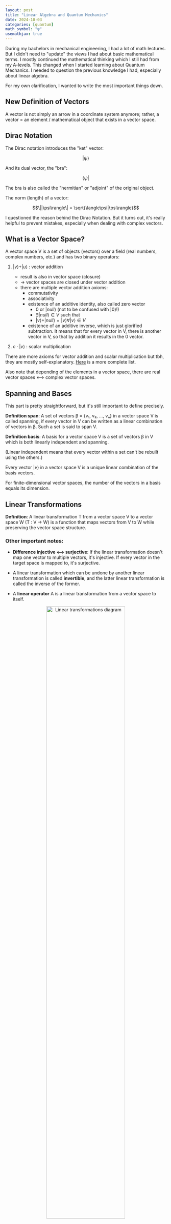 ```yaml
---
layout: post
title: "Linear Algebra and Quantum Mechanics"
date: 2024-10-03
categories: [quantum]
math_symbol: "ψ"
usemathjax: true
---
```


During my bachelors in mechanical engineering, I had a lot of math lectures. But I didn't need to "update" the views I had about basic mathematical terms. I mostly continued the mathematical thinking which I still had from my A-levels. This changed when I started learning about Quantum Mechanics. I needed to question the previous knowledge I had, especially about linear algebra.

For my own clarification, I wanted to write the most important things down.

## New Definition of Vectors

A vector is not simply an arrow in a coordinate system anymore;
rather, a vector = an element / mathematical object that exists in a vector space.

## Dirac Notation

The Dirac notation introduces the "ket" vector:

$$|\psi\rangle$$

And its dual vector, the "bra":

$$\langle\psi|$$

The bra is also called the "hermitian" or "adjoint" of the original object.

The norm (length) of a vector:

$$\||\psi\rangle\| = \sqrt{\langle\psi|\psi\rangle}$$

I questioned the reason behind the Dirac Notation. But it turns out, it's really helpful to prevent mistakes, especially when dealing with complex vectors.

## What is a Vector Space?

A vector space V is a set of objects (vectors) over a field (real numbers, complex numbers, etc.) and has two binary operators:

1. $|v\rangle + |u\rangle$ : vector addition
   - result is also in vector space (closure)
   - → vector spaces are closed under vector addition
   - there are multiple vector addition axioms:
     - commutativity
     - associativity
     - existence of an additive identity, also called zero vector
       - 0 or $|null\rangle$ (not to be confused with $|0\rangle$!)
       - $\exists |null\rangle \in V$ such that
       - $|v\rangle + |null\rangle = |v\rangle \forall |v\rangle \in V$
     - existence of an additive inverse, which is just glorified subtraction. It means that for every vector in V, there is another vector in V, so that by addition it results in the 0 vector.

2. $c \cdot |v\rangle$ : scalar multiplication

There are more axioms for vector addition and scalar multiplication but tbh, they are mostly self-explanatory. [Here](https://en.wikipedia.org/wiki/Vector_space#Definition) is a more complete list.

Also note that depending of the elements in a vector space, there are real vector spaces ⟷ complex vector spaces.

## Spanning and Bases

This part is pretty straightforward, but it's still important to define precisely.

**Definition span**: A set of vectors β = {v₁, v₂, ..., vₙ} in a vector space V is called spanning, if every vector in V can be written as a linear combination of vectors in β. Such a set is said to span V.

**Definition basis**: A basis for a vector space V is a set of vectors β in V which is both linearly independent and spanning.

(Linear independent means that every vector within a set can't be rebuilt using the others.)

Every vector $|v\rangle$ in a vector space V is a unique linear combination of the basis vectors.

For finite-dimensional vector spaces, the number of the vectors in a basis equals its dimension.

## Linear Transformations

**Definition**: A linear transformation T from a vector space V to a vector space W (T : V → W) is a function that maps vectors from V to W while preserving the vector space structure.

### Other important notes:

- **Difference injective ⟷ surjective**: If the linear transformation doesn't map one vector to multiple vectors, it's injective. If every vector in the target space is mapped to, it's surjective.

- A linear transformation which can be undone by another linear transformation is called **invertible**, and the latter linear transformation is called the inverse of the former.

- A **linear operator** A is a linear transformation from a vector space to itself.

<div style="text-align:center">
  <img src="/wp-content/uploads/2024/10/linear-transformations.png" alt="Linear transformations diagram" style="width: 70%; height: auto;">
</div>

## Function ⟷ Linear Transformation

### Functions
- A function is a general mapping from one set to another.
- It doesn't necessarily preserve any algebraic structure.
- Can be non-linear.

### Linear Transformations
- A specific type of function between vector spaces.
- Preserves vector addition and scalar multiplication.
- Always linear by definition.

Basically all linear transformations are functions, but not all functions are linear transformations.

## Inner Product

An important example of a function is the inner product:

$$
\left\langle 
\begin{pmatrix}
c_1 \\
c_2 \\
\vdots \\
c_n
\end{pmatrix}, 
\begin{pmatrix}
d_1 \\
d_2 \\
\vdots \\
d_n
\end{pmatrix} 
\right\rangle := \sum_{j=1}^{n} \overline{c_j} d_j
$$

**Rules**: (ψ, φ and χ = vectors, c = scalar)
- $\langle\psi,\phi+\chi\rangle = \langle\psi,\phi\rangle + \langle\psi,\chi\rangle$
- $\langle\psi, c \phi\rangle = c \langle\psi, \phi\rangle$
- $\langle\psi, \phi\rangle = \overline{\langle\phi, \psi\rangle}$ ("×" = complex conjugation)
- $\langle\psi, \psi\rangle$ is always real and non-negative and is zero only if ψ = 0

## Sets, Vector Spaces, and Function Spaces

Now is also a good time to distinguish between a set, vector spaces and function spaces. Because by definition, a function space is actually a type of vector space.

<div style="text-align:center">
  <img src="/wp-content/uploads/2024/10/sets-vector-spaces.png" alt="Relationship between sets, vector spaces, and function spaces" style="width: 70%; height: auto;">
</div>

### Sets
A collection of objects with no inherent structure or operations defined. These elements could be anything, for examples: {1, 2, 3}, {apple, banana, cherry}, {x | x is a real number}.

### Vector Spaces
A vector space is a set with additional structure and defined operations. It has to satisfy specific axioms related to vector addition and scalar multiplication. So all vector spaces are sets, but not all sets are vector spaces.

### Function spaces
A function space is a set of functions that also has a vector space structure. The elements (functions) can be added and scaled, satisfying vector space axioms. So basically, function spaces = a certain type of vector spaces.

## Hilbert Spaces

A Hilbert space is a vector space endowed with an inner product.

### What does "endowed" mean?
I really struggled with this at first. "Endowed" in this context doesn't refer to a two-step process. Being endowed with an inner product means that the inner product is a fundamental property of the space, not a separate calculation performed afterwards.

## Vector representation in Hilbert Spaces

The keyword here is "representation". The vector itself is not necessarily a nx1 matrix. Rather, it's an abstract, mathematical object. There are two approaches how we can work with vectors:

### 1. Abstract Hilbert Space Approach

In this approach, we start with an abstract Hilbert space H. This space is defined by its properties rather than by specifying its elements explicitly (like I described, they are mathematical objects).

When we choose a basis {$|e_1\rangle$, $|e_2\rangle$, ..., $|e_n\rangle$}, we can represent any vector $|\psi\rangle$ in H as a linear combination of these basis vectors:

$$|\psi\rangle = \sum_j c_j |e_j\rangle$$

Here, the $c_j$ are complex numbers, but $|\psi\rangle$ itself is not identified with these numbers. Instead, there's a correspondence between $|\psi\rangle$ and the collection of $c_j$.

This framework maintains a distinction between the abstract vector $|\psi\rangle$ and its representation in terms of components $(c_1, c_2, ..., c_n)$. The basis can be changed easily without changing the vector itself.

### 2. Concrete Cn Approach

In this approach, we simply define H to be $\mathbb{C}^n$. Here, a vector $|\psi\rangle$ is directly identified with its components:

$$|\psi\rangle = (c_1, c_2, ..., c_n)$$

In this case, there's no distinction between the vector and its representation. The components $c_j$ are the vector.

### When should we use what?

In practice, for finite-dimensional spaces, these approaches often lead to the same calculations. The difference is more in the interpretation and the conceptual framework.

For example, in the abstract approach, when you change basis, you're representing the same abstract vector in a new way. In the $\mathbb{C}^n$ approach, changing basis looks more like a transformation of the vector itself.

The abstract approach is particularly useful when dealing with concepts like operators, where thinking about them as abstract entities acting on an abstract space can be more intuitive than thinking about them as matrices acting on columns of numbers.

In quantum mechanics, the abstract approach aligns well with the idea that quantum states have an existence independent of any particular measurement basis we might choose.

## All around Eigen

*To be continued...*

---

## Other Questions I Asked Myself

### Can complex vectors be visualised?

I thought about a way to visualise complex vectors as a "mathematical object". This turned out to be difficult to answer. Yes, for every complex element within a vector, you could add another axis, colour etc. There are several ways, as showed in [this video][1]. But this will be less reasonable the higher the dimension of the vector space is. So I need another framework.

In Quantum Mechanics, you can think of vectors as specifying a "direction" in a generalized sense. This direction represents the state of the system.

Each basis vector represents a possible outcome of a measurement. The components of the state vector then relates to the probabilities of getting each outcome.

### Bloch Sphere for Qubits

For a two-level quantum system (qubit), we can actually visualize the state on a sphere called the Bloch sphere. While this isn't a general visualization for all quantum states, it's a useful bridge from classical to quantum thinking. In this representation, the north and south poles might represent the basis states $|0\rangle$ and $|1\rangle$, while any point on the surface represents a superposition of these states.

<div style="text-align:center">
  <img src="/wp-content/uploads/2024/10/bloch-sphere.png" alt="Bloch sphere representation" style="width: 70%; height: auto;">
</div>

I also asked my professor about it. He said: "At one point, you don't actually think about visualising the system. The mathematical framework itself becomes the 'visualization' in a sense".

[1]: https://www.youtube.com/watch?v=5kYnlXDtHE4